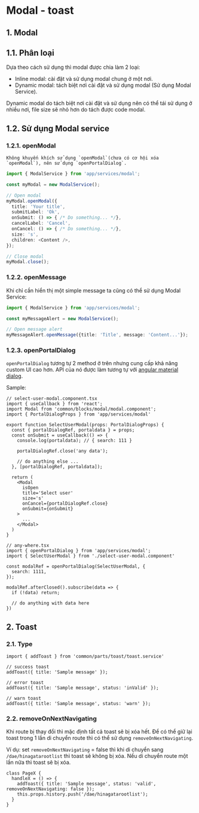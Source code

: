 # Modal - toast

## 1. Modal
## 1.1. Phân loại
Dựa theo cách sử dụng thì modal được chia làm 2 loại:
- Inline modal: cài đặt và sử dụng modal chung ở một nơi.
- Dynamic modal: tách biệt nơi cài đặt và sử dụng modal (Sử dụng Modal Service).

Dynamic modal do tách biệt nơi cài đặt và sử dụng nên có thể tái sử dụng ở nhiều nơi, file size sẽ nhỏ hơn do tách được code modal.

## 1.2. Sử dụng Modal service
### 1.2.1. openModal
```
Không khuyến khích sử dụng `openModal`(chưa có cơ hội xóa `openModal`), nên sử dụng `openPortalDialog`.
```

```ts
import { ModalService } from 'app/services/modal';

const myModal = new ModalService();

// Open modal
myModal.openModal({
  title: 'Your title',
  submitLabel: 'Ok',
  onSubmit: () => { /* Do something... */},
  cancelLabel: 'Cancel',
  onCancel: () => { /* Do something... */},
  size: 's',
  children: <Content />,
});

// Close modal
myModal.close();
```

### 1.2.2. openMessage
Khi chỉ cần hiển thị một simple message ta cũng có thể sử dụng Modal Service:
```ts
import { ModalService } from 'app/services/modal';

const myMessageAlert = new ModalService();

// Open message alert
myMessageAlert.openMessage({title: 'Title', message: 'Content...'});

```

### 1.2.3. openPortalDialog
`openPortalDialog` tương tự 2 method ở trên nhưng cung cấp khả năng custom UI cao hơn. API của nó được làm tương tự với [angular material dialog](https://material.angular.io/components/dialog).

Sample:
```tsx
// select-user-modal.component.tsx
import { useCallback } from 'react';
import Modal from 'common/blocks/modal/modal.component';
import { PortalDialogProps } from 'app/services/modal'

export function SelectUserModal(props: PortalDialogProps) {
  const { portalDialogRef, portaldata } = props;
  const onSubmit = useCallback(() => {
    console.log(portaldata); // { search: 111 }

    portalDialogRef.close('any data');

    // do anything else ...
  }, [portalDialogRef, portaldata]);

  return (
    <Modal
      isOpen
      title='Select user'
      size='s'
      onCancel={portalDialogRef.close}
      onSubmit={onSubmit}
    >
      ...
    </Modal>
  )
}

// any-where.tsx
import { openPortalDialog } from 'app/services/modal';
import { SelectUserModal } from './select-user-modal.component'

const modalRef = openPortalDialog(SelectUserModal, {
  search: 1111,
});

modalRef.afterClosed().subscribe(data => {
  if (!data) return;

  // do anything with data here
})
```

## 2. Toast
### 2.1. Type
```tsx
import { addToast } from 'common/parts/toast/toast.service'

// success toast
addToast({ title: 'Sample message' });

// error toast
addToast({ title: 'Sample message', status: 'inValid' });

// warn toast
addToast({ title: 'Sample message', status: 'warn' });
```

### 2.2. removeOnNextNavigating
Khi route bị thay đổi thì mặc định tất cả toast sẽ bị xóa hết. Để có thể giữ lại toast trong 1 lần di chuyển route thì có thể sử dụng `removeOnNextNavigating`.

Ví dụ: set `removeOnNextNavigating` = false thì khi di chuyển sang `/dae/hinagatarootlist` thì toast sẽ không bị xóa. Nếu di chuyển route một lần nữa thì toast sẽ bị xóa.

```tsx
class PageX {
  handleX = () => {
    addToast({ title: 'Sample message', status: 'valid', removeOnNextNavigating: false });
    this.props.history.push('/dae/hinagatarootlist');
  }
}
```
